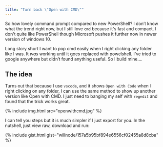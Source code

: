 ```yaml
---
title: "Turn back \"Open with CMD\""
---
```


So how lovely command prompt compared to new PowerShell? I don’t know what the trend right now, but I still love `cmd` because it's fast and compact. I don't quite like PowerShell though Microsoft pushes it further now in newer version of windows 10.

Long story short I want to pop cmd easily when I right clicking any folder like I was. It *was* working until it goes replaced with powelshell. I've tried to google anywhere but didn’t found anything useful. So I build mine….

## The idea

Turns out that because I use `vscode`, and it shows `Open with Code` when I right clicking on any folder, I can use the same method to show up another version like  Open with CMD. I just need to banging my self with `regedit` and found that the trick works great.

{% include img.html src="openwithcmd.jpg" %}

I can tell you steps but it is much simpler if I just export for you. In the nutshell, just view raw, download and run:

{% include gist.html gist="willnode/157a5b95bf894e6556cf02455a8d8cba" %}